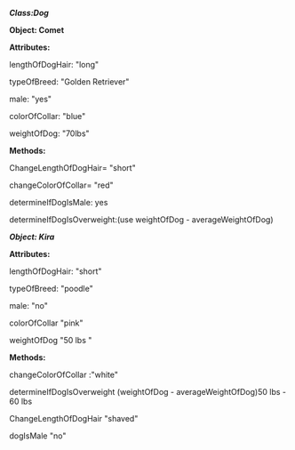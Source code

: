 ***Class:Dog***

**Object: Comet**



**Attributes:**

lengthOfDogHair: "long"

typeOfBreed: "Golden Retriever"

male: "yes"

colorOfCollar: "blue"

weightOfDog: "70lbs"



**Methods:**


ChangeLengthOfDogHair= "short"

changeColorOfCollar= "red"

determineIfDogIsMale: yes

determineIfDogIsOverweight:(use weightOfDog - averageWeightOfDog)



***Object: Kira***

**Attributes:**

lengthOfDogHair: "short"

typeOfBreed: "poodle"

male: "no"

colorOfCollar "pink"

weightOfDog "50 lbs "


**Methods:**

changeColorOfCollar :"white"

determineIfDogIsOverweight (weightOfDog - averageWeightOfDog)50 lbs - 60 lbs

ChangeLengthOfDogHair "shaved"

dogIsMale "no"
